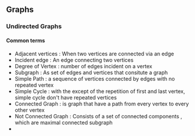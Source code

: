 ## Graphs
### Undirected Graphs
#### Common terms
 * Adjacent vertices : When two vertices are connected via an edge   
 * Incident edge : An edge connecting two vertices  
 * Degree of Vertex : number of edges incident on a vertex  
 * Subgraph : As set of edges and vertices that consitute a graph  
 * Simple Path : a sequence of vertices connected by edges with no repeated vertex
 * Simple Cycle : with the except of the repetition of first and last vertex, simple cycle don't
                  have repeated vertices
 * Connected Graph : is graph that have a path from every vertex to every other vertex
 * Not Connected Graph : Consists of a set of connected components , which are maximal connected subgraph
 * 

